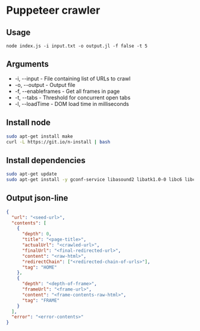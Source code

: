 # Puppeteer crawler

## Usage
`node index.js -i input.txt -o output.jl -f false -t 5`

## Arguments
 * -i, --input - File containing list of URLs to crawl
 * -o, --output - Output file
 * -f, --enableframes - Get all frames in page
 * -t, --tabs - Threshold for concurrent open tabs
 * -l, --loadTime - DOM load time in milliseconds
 
## Install node
```bash
sudo apt-get install make
curl -L https://git.io/n-install | bash
```

## Install dependencies
```bash
sudo apt-get update
sudo apt-get install -y gconf-service libasound2 libatk1.0-0 libc6 libcairo2 libcups2 libdbus-1-3 libexpat1 libfontconfig1 libgcc1 libgconf-2-4 libgdk-pixbuf2.0-0 libglib2.0-0 libgtk-3-0 libnspr4 libpango-1.0-0 libpangocairo-1.0-0 libstdc++6 libx11-6 libx11-xcb1 libxcb1 libxcomposite1 libxcursor1 libxdamage1 libxext6 libxfixes3 libxi6 libxrandr2 libxrender1 libxss1 libxtst6 ca-certificates fonts-liberation libappindicator1 libnss3 lsb-release xdg-utils wget
```

## Output json-line
```json
{
  "url": "<seed-url>",
  "contents": [
    {
      "depth": 0,
      "title": "<page-title>",
      "actualUrl": "<crawled-url>",
      "finalUrl": "<final-redirected-url>",
      "content": "<raw-html>",
      "redirectChain": ["<redirected-chain-of-urls>"],
      "tag": "HOME"
    },
    {
      "depth": "<depth-of-frame>",
      "frameUrl": "<frame-url>",
      "content": "<frame-contents-raw-html>",
      "tag": "FRAME"
    }
  ],
  "error": "<error-contents>"
}
```